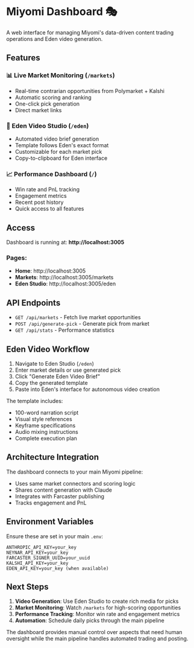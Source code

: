 # Miyomi Dashboard 🎭

A web interface for managing Miyomi's data-driven content trading operations and Eden video generation.

## Features

### 📊 Live Market Monitoring (`/markets`)
- Real-time contrarian opportunities from Polymarket + Kalshi
- Automatic scoring and ranking
- One-click pick generation
- Direct market links

### 🎨 Eden Video Studio (`/eden`)
- Automated video brief generation
- Template follows Eden's exact format
- Customizable for each market pick
- Copy-to-clipboard for Eden interface

### 📈 Performance Dashboard (`/`)
- Win rate and PnL tracking
- Engagement metrics
- Recent post history
- Quick access to all features

## Access

Dashboard is running at: **http://localhost:3005**

### Pages:
- **Home**: http://localhost:3005
- **Markets**: http://localhost:3005/markets
- **Eden Studio**: http://localhost:3005/eden

## API Endpoints

- `GET /api/markets` - Fetch live market opportunities
- `POST /api/generate-pick` - Generate pick from market
- `GET /api/stats` - Performance statistics

## Eden Video Workflow

1. Navigate to Eden Studio (`/eden`)
2. Enter market details or use generated pick
3. Click "Generate Eden Video Brief"
4. Copy the generated template
5. Paste into Eden's interface for autonomous video creation

The template includes:
- 100-word narration script
- Visual style references
- Keyframe specifications
- Audio mixing instructions
- Complete execution plan

## Architecture Integration

The dashboard connects to your main Miyomi pipeline:
- Uses same market connectors and scoring logic
- Shares content generation with Claude
- Integrates with Farcaster publishing
- Tracks engagement and PnL

## Environment Variables

Ensure these are set in your main `.env`:
```
ANTHROPIC_API_KEY=your_key
NEYNAR_API_KEY=your_key
FARCASTER_SIGNER_UUID=your_uuid
KALSHI_API_KEY=your_key
EDEN_API_KEY=your_key (when available)
```

## Next Steps

1. **Video Generation**: Use Eden Studio to create rich media for picks
2. **Market Monitoring**: Watch `/markets` for high-scoring opportunities
3. **Performance Tracking**: Monitor win rate and engagement metrics
4. **Automation**: Schedule daily picks through the main pipeline

The dashboard provides manual control over aspects that need human oversight while the main pipeline handles automated trading and posting.
